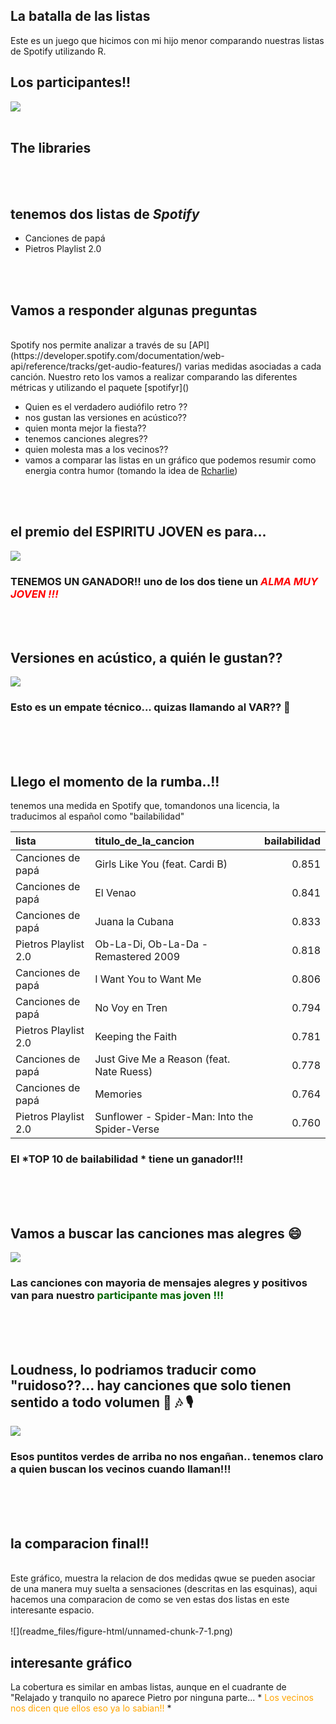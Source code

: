 ## La batalla  de las listas
Este es un juego que hicimos con mi hijo menor comparando nuestras listas de Spotify utilizando R.   


## Los participantes!!
 ![](scripts/Pi_dad.jpeg)
<br>
<br>
  
## The libraries
  


<br>
<br>

## tenemos dos listas de *Spotify* 

- Canciones de papá
- Pietros Playlist 2.0

<br>
<br>


## Vamos a responder algunas preguntas

<br>
Spotify nos permite analizar a través de su [API](https://developer.spotify.com/documentation/web-api/reference/tracks/get-audio-features/) varias medidas asociadas a cada canción. Nuestro reto los vamos a realizar comparando las diferentes métricas y utilizando el paquete [spotifyr]()
<br>

- Quien es el verdadero audiófilo retro ??
- nos gustan las versiones en acústico??
- quien monta mejor la fiesta??
- tenemos canciones alegres?? 
- quien molesta mas a los vecinos??
- vamos a comparar las listas en un gráfico que podemos resumir como energia contra humor (tomando la idea de [Rcharlie](http://rcharlie.net/sentify/))


<br>
<br>

## el premio del **ESPIRITU JOVEN** es para...

![](readme_files/figure-html/unnamed-chunk-2-1.png)<!-- -->

### TENEMOS UN GANADOR!! uno de los dos tiene un  <span style="color:red"> *ALMA MUY JOVEN !!!* </span>  

<br>
<br>

## Versiones en acústico, a quién le gustan??


![](readme_files/figure-html/unnamed-chunk-3-1.png)<!-- -->

### Esto es un empate técnico... quizas llamando al VAR?? 🧐 
<br>
<br>
<br>

##  Llego el momento de la rumba..!!
tenemos una medida en Spotify que, tomandonos una licencia, la traducimos al español como "bailabilidad"   


|lista                |titulo_de_la_cancion                          | bailabilidad|
|:--------------------|:---------------------------------------------|------------:|
|Canciones de papá    |Girls Like You (feat. Cardi B)                |        0.851|
|Canciones de papá    |El Venao                                      |        0.841|
|Canciones de papá    |Juana la Cubana                               |        0.833|
|Pietros Playlist 2.0 |Ob-La-Di, Ob-La-Da - Remastered 2009          |        0.818|
|Canciones de papá    |I Want You to Want Me                         |        0.806|
|Canciones de papá    |No Voy en Tren                                |        0.794|
|Pietros Playlist 2.0 |Keeping the Faith                             |        0.781|
|Canciones de papá    |Just Give Me a Reason (feat. Nate Ruess)      |        0.778|
|Canciones de papá    |Memories                                      |        0.764|
|Pietros Playlist 2.0 |Sunflower - Spider-Man: Into the Spider-Verse |        0.760|

### El <span style="color:blue50"> *TOP 10 de bailabilidad * </span> tiene un ganador!!!


<br>
<br>
<br>

## Vamos a buscar las canciones mas alegres  😄 

![](readme_files/figure-html/unnamed-chunk-5-1.png)<!-- -->

### Las canciones con mayoria de mensajes alegres y positivos van para nuestro  <span style="color:darkgreen">  participante mas joven !!! </span> 


<br>
<br>
<br>

## Loudness, lo podriamos traducir como "ruidoso??... hay canciones que solo tienen sentido a todo volumen  🎉 🎶 🎙 
 

![](readme_files/figure-html/unnamed-chunk-6-1.png)<!-- -->

### Esos puntitos verdes de arriba no nos engañan.. tenemos claro a quien buscan los vecinos cuando llaman!!!

<br>
<br>
<br>

## la comparacion final!!
<br>
Este gráfico, muestra la relacion de dos medidas qwue se pueden asociar de una manera muy suelta a sensaciones (descritas en las esquinas), aqui hacemos una comparacion de como se ven estas dos listas en este interesante espacio.
<br>
<br>
![](readme_files/figure-html/unnamed-chunk-7-1.png)<!-- -->


## interesante gráfico 
La cobertura es similar en ambas listas, aunque en el cuadrante de "Relajado y tranquilo no aparece Pietro por ninguna parte... *<span style="color:orange"> Los vecinos nos dicen que ellos eso ya lo sabian!! </span> *
